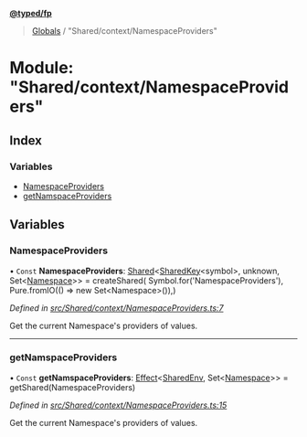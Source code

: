 **[@typed/fp](../README.md)**

> [Globals](../globals.md) / "Shared/context/NamespaceProviders"

# Module: "Shared/context/NamespaceProviders"

## Index

### Variables

* [NamespaceProviders](_shared_context_namespaceproviders_.md#namespaceproviders)
* [getNamspaceProviders](_shared_context_namespaceproviders_.md#getnamspaceproviders)

## Variables

### NamespaceProviders

• `Const` **NamespaceProviders**: [Shared](_shared_core_model_shared_.shared.md)\<[SharedKey](_shared_core_model_sharedkey_.sharedkey.md)\<symbol>, unknown, Set\<[Namespace](_shared_core_model_namespace_.namespace.md)>> = createShared( Symbol.for('NamespaceProviders'), Pure.fromIO(() => new Set\<Namespace>()),)

*Defined in [src/Shared/context/NamespaceProviders.ts:7](https://github.com/TylorS/typed-fp/blob/41076ce/src/Shared/context/NamespaceProviders.ts#L7)*

Get the current Namespace's providers of values.

___

### getNamspaceProviders

• `Const` **getNamspaceProviders**: [Effect](_effect_effect_.effect.md)\<[SharedEnv](../interfaces/_shared_core_services_sharedenv_.sharedenv.md), Set\<[Namespace](_shared_core_model_namespace_.namespace.md)>> = getShared(NamespaceProviders)

*Defined in [src/Shared/context/NamespaceProviders.ts:15](https://github.com/TylorS/typed-fp/blob/41076ce/src/Shared/context/NamespaceProviders.ts#L15)*

Get the current Namespace's providers of values.
